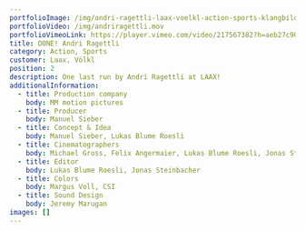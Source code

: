 ```yaml
---
portfolioImage: /img/andri-ragettli-laax-voelkl-action-sports-klangbild-angermaier.jpg
portfolioVideo: /img/andriragettli.mov
portfolioVimeoLink: https://player.vimeo.com/video/217567382?h=aeb27c9083
title: DONE! Andri Ragettli
category: Action, Sports
customer: Laax, Völkl
position: 2
description: One last run by Andri Ragettli at LAAX!
additionalInformation:
  - title: Production company
    body: MM motion pictures
  - title: Producer
    body: Manuel Sieber
  - title: Concept & Idea
    body: Manuel Sieber, Lukas Blume Roesli
  - title: Cinematographers
    body: Michael Gross, Felix Angermaier, Lukas Blume Roesli, Jonas Steinbacher
  - title: Editor
    body: Lukas Blume Roesli, Jonas Steinbacher
  - title: Colors
    body: Margus Voll, CSI
  - title: Sound Design
    body: Jeremy Marugan
images: []
---
```

